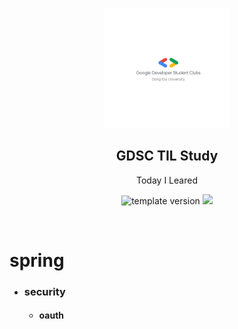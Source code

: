 <br/>
<p align="middle" >
  <img width="200px;" src="./images/로고_background-none.png"/>
</p>
<h2 align="middle">GDSC TIL Study</h2>
<p align="middle">Today I Leared</p>
<p align="middle">
  <img src="https://img.shields.io/badge/version-1.0.0-blue?style=flat-square" alt="template version"/>
  <img src="https://img.shields.io/badge/language-md-md.svg?style=flat-square"/>
</p>

<br/>

# spring
- ### security
  - <h4><a src='.\Security\Oauth2.md'>oauth</a></h4>
